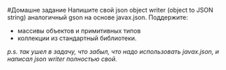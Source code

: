 #Домашне задание
Напишите свой json object writer (object to JSON string) аналогичный gson на основе javax.json.
Поддержите:
- массивы объектов и примитивных типов
- коллекции из стандартный библиотеки.

_p.s. так ушел в задачу, что забыл, что надо использовать javax.json, и написал json writer полностью свой._